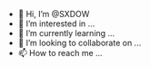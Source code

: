 - 👋 Hi, I’m @SXDOW
- 👀 I’m interested in ...
- 🌱 I’m currently learning ...
- 💞️ I’m looking to collaborate on ...
- 📫 How to reach me ...

<!---
SXDOW/SXDOW is a ✨ special ✨ repository because its `README.md` (this file) appears on your GitHub profile.
You can click the Preview link to take a look at your changes.
--->
